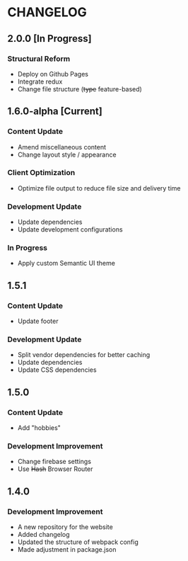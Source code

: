 # CHANGELOG

## 2.0.0 [In Progress]

### Structural Reform

- Deploy on Github Pages
- Integrate redux
- Change file structure (~~type~~ feature-based)

## 1.6.0-alpha [Current]

### Content Update

- Amend miscellaneous content
- Change layout style / appearance

### Client Optimization

- Optimize file output to reduce file size and delivery time

### Development Update

- Update dependencies
- Update development configurations

### In Progress

- Apply custom Semantic UI theme

## 1.5.1

### Content Update

- Update footer

### Development Update

- Split vendor dependencies for better caching
- Update dependencies
- Update CSS dependencies

## 1.5.0

### Content Update

- Add "hobbies"

### Development Improvement

- Change firebase settings
- Use ~~Hash~~ Browser Router

## 1.4.0

### Development Improvement

- A new repository for the website
- Added changelog
- Updated the structure of webpack config
- Made adjustment in package.json
